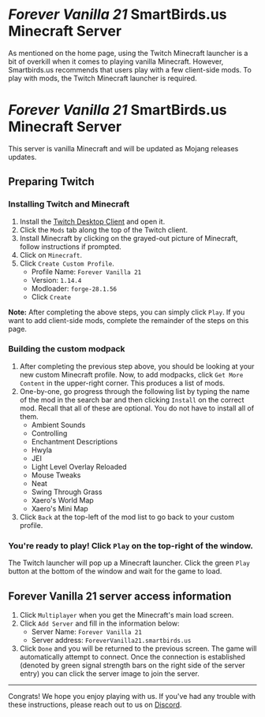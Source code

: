 # *Forever Vanilla 21* SmartBirds.us Minecraft Server

As mentioned on the home page, using the Twitch Minecraft launcher is a bit of overkill when it comes to playing vanilla Minecraft. However, Smartbirds.us recommends that users play with a few client-side mods. To play with mods, the Twitch Minecraft launcher is required.

# *Forever Vanilla 21* SmartBirds.us Minecraft Server

This server is vanilla Minecraft and will be updated as Mojang releases updates.

## Preparing Twitch

### Installing Twitch and Minecraft
1. Install the [Twitch Desktop Client](https://www.twitch.tv/download) and open it.
2. Click the `Mods` tab along the top of the Twitch client.
3. Install Minecraft by clicking on the grayed-out picture of Minecraft, follow instructions if prompted.
4. Click on `Minecraft`.
5. Click `Create Custom Profile`.
    - Profile Name: `Forever Vanilla 21`
    - Version: `1.14.4`
    - Modloader: `forge-28.1.56`
    - Click `Create`

**Note:** After completing the above steps, you can simply click `Play`. If you want to add client-side mods, complete the remainder of the steps on this page.

### Building the custom modpack
1. After completing the previous step above, you should be looking at your new custom Minecraft profile. Now, to add modpacks, click `Get More Content` in the upper-right corner. This produces a list of mods.
2. One-by-one, go progress through the following list by typing the name of the mod in the search bar and then clicking `Install` on the correct mod. Recall that all of these are optional. You do not have to install all of them.
    - Ambient Sounds
    - Controlling
    - Enchantment Descriptions
    - Hwyla
    - JEI
    - Light Level Overlay Reloaded
    - Mouse Tweaks
    - Neat
    - Swing Through Grass
    - Xaero's World Map
    - Xaero's Mini Map
3. Click `Back` at the top-left of the mod list to go back to your custom profile.

### You're ready to play! Click `Play` on the top-right of the window.
The Twitch launcher will pop up a Minecraft launcher. Click the green `Play` button at the bottom of the window and wait for the game to load.

## Forever Vanilla 21 server access information
1. Click `Multiplayer` when you get the Minecraft's main load screen.
2. Click `Add Server` and fill in the information below:
    - Server Name: `Forever Vanilla 21`
    - Server address: `ForeverVanilla21.smartbirds.us`
3. Click `Done` and you will be returned to the previous screen. The game will automatically attempt to connect. Once the connection is established (denoted by green signal strength bars on the right side of the server entry) you can click the server image to join the server.

---

Congrats! We hope you enjoy playing with us. If you've had any trouble with these instructions, please reach out to us on [Discord](community-guidelines.md).

